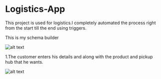 # Logistics-App

This project is used for logistics.I completely automated the process right from the start till the end using triggers.

This is my schema builder

![alt text](https://github.com/hariharan1307/Logistics-App/blob/main/screenshots/Schema%20Builder%20_%20Salesforce%20and%201%20more%20page%20-%20Personal%20-%20Microsoft%E2%80%8B%20Edge%2002-10-2020%2021_07_38.png)

1.The customer enters his details and along with the product and pickup hub that he wants.

![alt text](https://github.com/hariharan1307/Logistics-App/blob/main/screenshots/Schema%20Builder%20_%20Salesforce%20and%201%20more%20page%20-%20Personal%20-%20Microsoft%E2%80%8B%20Edge%2002-10-2020%2019_47_42.png)
